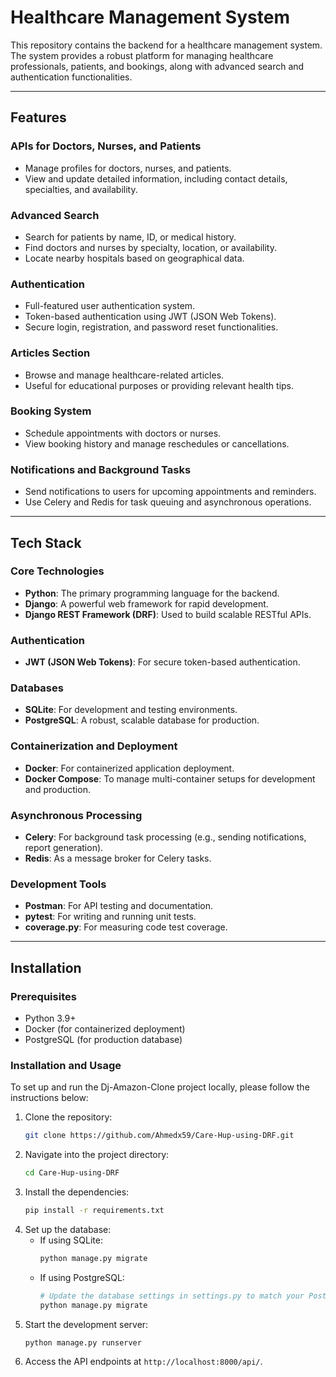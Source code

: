 # Healthcare Management System

This repository contains the backend for a healthcare management system. The system provides a robust platform for managing healthcare professionals, patients, and bookings, along with advanced search and authentication functionalities.

---

## Features

### APIs for Doctors, Nurses, and Patients
- Manage profiles for doctors, nurses, and patients.
- View and update detailed information, including contact details, specialties, and availability.

### Advanced Search
- Search for patients by name, ID, or medical history.
- Find doctors and nurses by specialty, location, or availability.
- Locate nearby hospitals based on geographical data.

### Authentication
- Full-featured user authentication system.
- Token-based authentication using JWT (JSON Web Tokens).
- Secure login, registration, and password reset functionalities.

### Articles Section
- Browse and manage healthcare-related articles.
- Useful for educational purposes or providing relevant health tips.

### Booking System
- Schedule appointments with doctors or nurses.
- View booking history and manage reschedules or cancellations.

### Notifications and Background Tasks
- Send notifications to users for upcoming appointments and reminders.
- Use Celery and Redis for task queuing and asynchronous operations.

---

## Tech Stack

### Core Technologies
- **Python**: The primary programming language for the backend.
- **Django**: A powerful web framework for rapid development.
- **Django REST Framework (DRF)**: Used to build scalable RESTful APIs.

### Authentication
- **JWT (JSON Web Tokens)**: For secure token-based authentication.

### Databases
- **SQLite**: For development and testing environments.
- **PostgreSQL**: A robust, scalable database for production.

### Containerization and Deployment
- **Docker**: For containerized application deployment.
- **Docker Compose**: To manage multi-container setups for development and production.

### Asynchronous Processing
- **Celery**: For background task processing (e.g., sending notifications, report generation).
- **Redis**: As a message broker for Celery tasks.

### Development Tools
- **Postman**: For API testing and documentation.
- **pytest**: For writing and running unit tests.
- **coverage.py**: For measuring code test coverage.

---

## Installation

### Prerequisites

- Python 3.9+
- Docker (for containerized deployment)
- PostgreSQL (for production database)

### Installation and Usage

To set up and run the Dj-Amazon-Clone project locally, please follow the instructions below:
1. Clone the repository:
   ```bash
   git clone https://github.com/Ahmedx59/Care-Hup-using-DRF.git
   ```
2. Navigate into the project directory:
   ```bash
   cd Care-Hup-using-DRF
   ```
3. Install the dependencies:
   ```bash
   pip install -r requirements.txt
   ```
4. Set up the database:
   - If using SQLite:
     ```bash
     python manage.py migrate
     ```
   - If using PostgreSQL:
     ```bash
     # Update the database settings in settings.py to match your PostgreSQL configuration
     python manage.py migrate
     ```
5. Start the development server:
   ```bash
   python manage.py runserver
   ```
6. Access the API endpoints at `http://localhost:8000/api/`.


